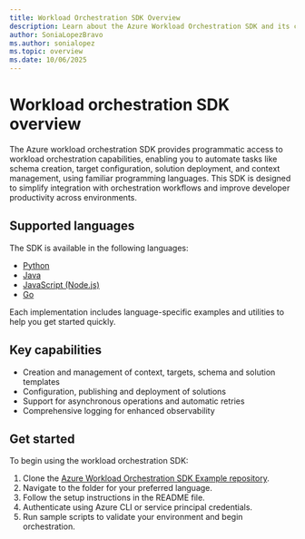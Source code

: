 ```yaml
---
title: Workload Orchestration SDK Overview
description: Learn about the Azure Workload Orchestration SDK and its capabilities.
author: SoniaLopezBravo
ms.author: sonialopez
ms.topic: overview
ms.date: 10/06/2025
---
```


# Workload orchestration SDK overview

The Azure workload orchestration SDK provides programmatic access to workload orchestration capabilities, enabling you to automate tasks like schema creation, target configuration, solution deployment, and context management, using familiar programming languages. This SDK is designed to simplify integration with orchestration workflows and improve developer productivity across environments.

## Supported languages

The SDK is available in the following languages:

- [Python](https://pypi.org/project/azure-mgmt-workloadorchestration/)
- [Java](https://central.sonatype.com/artifact/com.azure.resourcemanager/azure-resourcemanager-workloadorchestration?smo=true)
- [JavaScript (Node.js)](https://www.npmjs.com/package/@azure/arm-workloadorchestration)
- [Go](https://pkg.go.dev/github.com/Azure/azure-sdk-for-go/sdk/resourcemanager/workloadorchestration/armworkloadorchestration)

Each implementation includes language-specific examples and utilities to help you get started quickly.

## Key capabilities

- Creation and management of context, targets, schema and solution templates
- Configuration, publishing and deployment of solutions
- Support for asynchronous operations and automatic retries
- Comprehensive logging for enhanced observability

## Get started 

To begin using the workload orchestration SDK:

1. Clone the [Azure Workload Orchestration SDK Example repository](https://github.com/atharvau/Azure-Workload-Orchestration-SDK-Example/).
1. Navigate to the folder for your preferred language.
1. Follow the setup instructions in the README file.
1. Authenticate using Azure CLI or service principal credentials.
1. Run sample scripts to validate your environment and begin orchestration.



